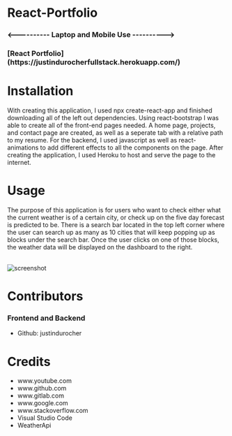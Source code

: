 # React-Portfolio

<h3><---------- Laptop and Mobile Use ----------></h3>
  
<h3>[React Portfolio](https://justindurocherfullstack.herokuapp.com/)

<h1>Installation</h1>
    
<p>With creating this application, I used npx create-react-app and finished downloading all of the left out dependencies. Using react-bootstrap I was able to create all of the front-end pages needed. A home page, projects, and contact page are created, as well as a seperate tab with a relative path to my resume. For the backend, I used javascript as well as react-animations to add different effects to all the components on the page. After creating the application, I used Heroku to host and serve the page to the internet.</p>

<h1>Usage</h1>

<p>The purpose of this application is for users who want to check either what the current weather is of a certain city, or check up on the five day forecast is predicted to be. There is a search bar located in the top left corner where the user can search up as many as 10 cities that will keep popping up as blocks under the search bar. Once the user clicks on one of those blocks, the weather data will be displayed on the dashboard to the right.</p>

<br> 

<img src="./img/weather.png" alt="screenshot">

<h1>Contributors</h1>

<h3>Frontend and Backend</h3>
<ul>
    <li>Github: justindurocher </li>
</ul>
<h1>Credits</h1>
<ul>
    <li>www.youtube.com</li>
    <li>www.github.com</li>
    <li>www.gitlab.com</li>
    <li>www.google.com</li>
    <li>www.stackoverflow.com</li>
    <li>Visual Studio Code</li>
    <li>WeatherApi</li>
</ul>


